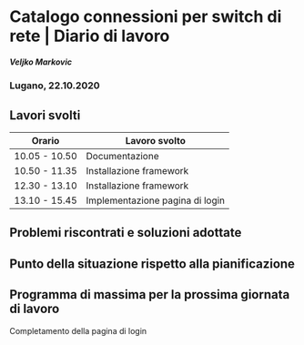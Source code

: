 # Catalogo connessioni per switch di rete | Diario di lavoro
##### Veljko Markovic
### Lugano, 22.10.2020

## Lavori svolti


|Orario        |Lavoro svolto                 |
|--------------|------------------------------|
|10.05 - 10.50      |Documentazione      |
|10.50 - 11.35      |Installazione framework      |
|12.30 - 13.10      |Installazione framework      |
|13.10 - 15.45      |Implementazione pagina di login      |


##  Problemi riscontrati e soluzioni adottate


##  Punto della situazione rispetto alla pianificazione


## Programma di massima per la prossima giornata di lavoro
Completamento della pagina di login